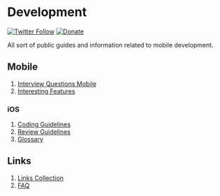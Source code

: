 # Development

[![Twitter Follow](https://img.shields.io/twitter/follow/blackjacxxx?color=1DA1F2&logo=twitter&style=for-the-badge)](https://twitter.com/intent/follow?original_referer=https%3A%2F%2Fgithub.com%2Fblackjacx&screen_name=Blackjacxxx)
[![Donate](https://img.shields.io/badge/Donate-PayPal-blue.svg?color=1DA1F2&logo=paypal&style=for-the-badge)](https://www.paypal.me/STHEROLD)

All sort of public guides and information related to mobile development.

## Mobile

1. [Interview Questions Mobile](mobile-interview.md)
1. [Interesting Features](interesting-features.md)

### iOS

1. [Coding Guidelines](ios-coding-guidelines.md)
1. [Review Guidelines](ios-review-guidelines.md)
1. [Glossary](ios-glossary.md)

## Links

1. [Links Collection](links.md)
1. [FAQ](faq.md)

